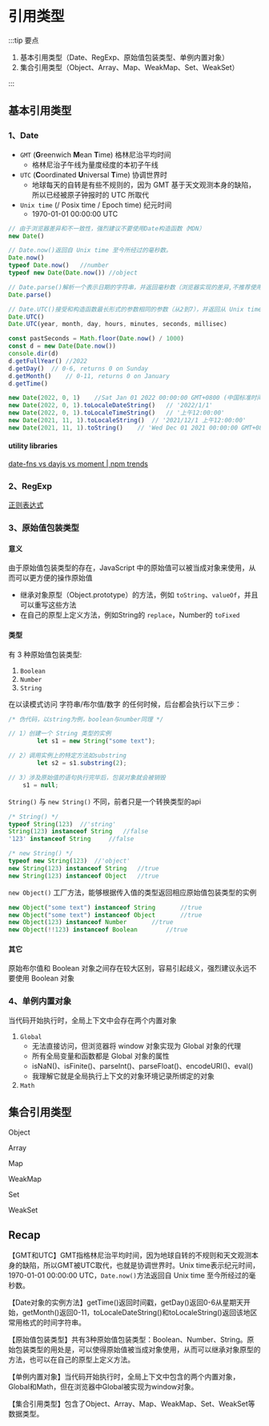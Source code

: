 # 引用类型

:::tip 要点

1. 基本引用类型（Date、RegExp、原始值包装类型、单例内置对象）
2. 集合引用类型（Object、Array、Map、WeakMap、Set、WeakSet）

:::

## 基本引用类型

### 1、Date

- `GMT` (**G**reenwich **M**ean **T**ime) 格林尼治平均时间
  - 格林尼治子午线为量度经度的本初子午线
- `UTC` (**C**oordinated **U**niversal **T**ime) 协调世界时
  - 地球每天的自转是有些不规则的，因为 GMT 基于天文观测本身的缺陷，所以已经被原子钟报时的 UTC 所取代
- `Unix time` (/ Posix time / Epoch time) 纪元时间
  - 1970-01-01 00:00:00  UTC

```js
// 由于浏览器差异和不一致性，强烈建议不要使用Date构造函数（MDN）
new Date()

// Date.now()返回自 Unix time 至今所经过的毫秒数。
Date.now()
typeof Date.now()	//number
typeof new Date(Date.now())	//object

// Date.parse()解析一个表示日期的字符串，并返回毫秒数（浏览器实现的差异,不推荐使用；也会被Date构造函数隐式调用）
Date.parse()

// Date.UTC()接受和构造函数最长形式的参数相同的参数（从2到7），并返回从 Unix time 开始所经过的毫秒数
Date.UTC()
Date.UTC(year, month, day, hours, minutes, seconds, millisec)
```

```js
const pastSeconds = Math.floor(Date.now() / 1000)
const d = new Date(Date.now())
console.dir(d)
d.getFullYear()	//2022
d.getDay()	// 0-6, returns 0 on Sunday
d.getMonth()	// 0-11, returns 0 on January
d.getTime()

new Date(2022, 0, 1)	//Sat Jan 01 2022 00:00:00 GMT+0800 (中国标准时间)
new Date(2022, 0, 1).toLocaleDateString()	// '2022/1/1'
new Date(2022, 0, 1).toLocaleTimeString()	// '上午12:00:00'
new Date(2021, 11, 1).toLocaleString()	// '2021/12/1 上午12:00:00'
new Date(2021, 11, 1).toString()	// 'Wed Dec 01 2021 00:00:00 GMT+0800 (中国标准时间)'
```

#### utility libraries

[date-fns vs dayjs vs moment | npm trends](https://www.npmtrends.com/date-fns-vs-dayjs-vs-moment)

### 2、RegExp

[正则表达式](https://lins403.github.io/vuepress-doc/notes/tools/regular.html)

### 3、原始值包装类型

#### 意义

由于原始值包装类型的存在，JavaScript 中的原始值可以被当成对象来使用，从而可以更方便的操作原始值

- 继承对象原型（Object.prototype）的方法，例如 `toString`、`valueOf`，并且可以重写这些方法
- 在自己的原型上定义方法，例如String的 `replace`，Number的 `toFixed`

#### 类型

有 3 种原始值包装类型:

1. `Boolean`
2. `Number`
3. `String`

在以读模式访问 字符串/布尔值/数字 的任何时候，后台都会执行以下三步：

```js
/* 伪代码，以string为例，boolean与number同理 */

// 1）创建一个 String 类型的实例
		let s1 = new String("some text");

// 2）调用实例上的特定方法如substring
		let s2 = s1.substring(2);

// 3）涉及原始值的语句执行完毕后，包装对象就会被销毁
    s1 = null;
```

`String()` 与 `new String()` 不同，前者只是一个转换类型的api

```js
/* String() */
typeof String(123)	//'string'
String(123) instanceof String	//false
'123' instanceof String		//false

/* new String() */
typeof new String(123)	//'object'
new String(123) instanceof String	//true
new String(123) instanceof Object	//true
```

`new Object()` 工厂方法，能够根据传入值的类型返回相应原始值包装类型的实例

```js
new Object("some text") instanceof String		//true
new Object("some text") instanceof Object		//true
new Object(123) instanceof Number		//true
new Object(!!123) instanceof Boolean		//true
```

#### 其它

原始布尔值和 Boolean 对象之间存在较大区别，容易引起歧义，强烈建议永远不要使用 Boolean 对象

### 4、单例内置对象

当代码开始执行时，全局上下文中会存在两个内置对象

1. `Global`
   - 无法直接访问，但浏览器将 window 对象实现为 Global 对象的代理
   - 所有全局变量和函数都是 Global 对象的属性
   - isNaN()、isFinite()、parseInt()、parseFloat()、encodeURI()、eval()
   - 我理解它就是全局执行上下文的对象环境记录所绑定的对象
2. `Math`



## 集合引用类型

Object

Array

Map

WeakMap

Set

WeakSet



## Recap

【GMT和UTC】GMT指格林尼治平均时间，因为地球自转的不规则和天文观测本身的缺陷，所以GMT被UTC取代，也就是协调世界时。Unix time表示纪元时间，1970-01-01 00:00:00 UTC，`Date.now()`方法返回自 Unix time 至今所经过的毫秒数。

【Date对象的实例方法】getTime()返回时间戳，getDay()返回0-6从星期天开始，getMonth()返回0-11，toLocaleDateString()和toLocaleString()返回该地区常用格式的时间字符串。

【原始值包装类型】共有3种原始值包装类型：Boolean、Number、String。原始包装类型的用处是，可以使得原始值被当成对象使用，从而可以继承对象原型的方法，也可以在自己的原型上定义方法。

【单例内置对象】当代码开始执行时，全局上下文中包含的两个内置对象，Global和Math，但在浏览器中Global被实现为window对象。

【集合引用类型】包含了Object、Array、Map、WeakMap、Set、WeakSet等数据类型。